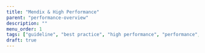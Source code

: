 ```yaml
---
title: "Mendix & High Performance"
parent: "performance-overview"
description: ""
menu_order: 1
tags: ["guideline", "best practice", "high performance", "performance", "enterprise", "core"]
draft: true
---
```


